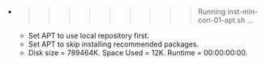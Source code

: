* >>>>>>>>> Running inst-min-con-01-apt.sh ...
  * Set APT to use local repository first.
  * Set APT to skip installing recommended packages.
  * Disk size = 789464K. Space Used = 12K. Runtime = 00:00:00:00.
